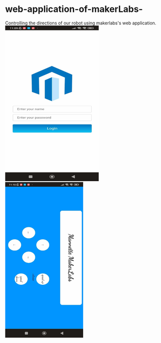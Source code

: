 # web-application-of-makerLabs-
Controlling the directions of  our robot using makerlabs's web application. <br/>
<img src="https://github.com/Abir-bouziri/web-application-of-makerLabs-/blob/main/im1.jpg" width="300" height="500" alt="Image Alt Text">
<img src="https://github.com/Abir-bouziri/web-application-of-makerLabs-/blob/main/im2.jpg" width="250" height="500" alt="Image Alt Text text-align: left;">

